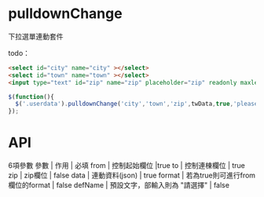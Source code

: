pulldownChange
==============

下拉選單連動套件

todo：
 ```html
<select id="city" name="city" ></select>
<select id="town" name="town" ></select>
<input type="text" id="zip" name="zip" placeholder="zip" readonly maxlength="4" tabindex="-1" />
```
```javascript
$(function(){
  $('.userdata').pulldownChange('city','town','zip',twData,true,'please select');
});
```

API
===
6項參數
參數 | 作用 |  必填
from | 控制起始欄位 |true
to | 控制連棟欄位 | true
zip | zip欄位 | false
data | 連動資料(json) | true
format | 若為true則可進行from欄位的format | false
defName | 預設文字，部輸入則為 "請選擇" | false


